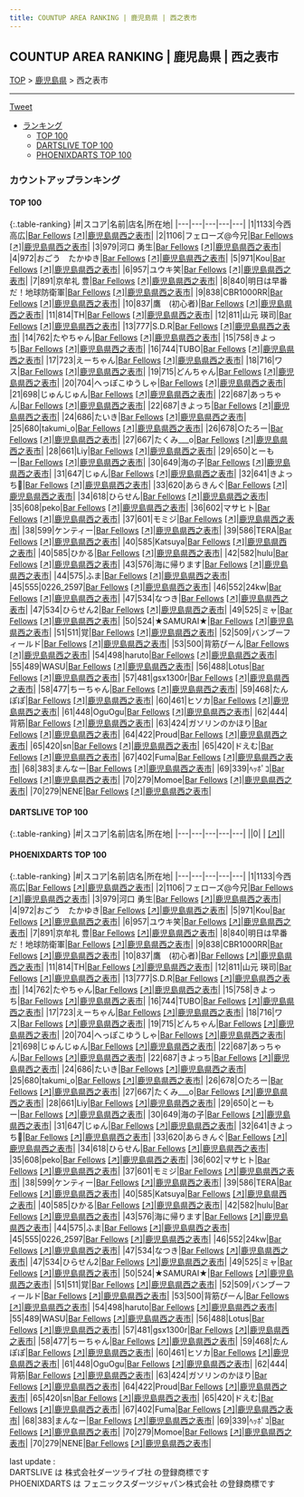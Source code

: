 ```yaml
---
title: COUNTUP AREA RANKING | 鹿児島県 | 西之表市
---
```

## COUNTUP AREA RANKING | 鹿児島県 | 西之表市

[TOP](/darts/rank/) > [鹿児島県](/darts/rank/鹿児島県/) > 西之表市

___

<a href="https://twitter.com/share?ref_src=twsrc%5Etfw" data-text="COUNTUP AREA RANKING | 鹿児島県西之表市" class="twitter-share-button" data-hashtags="DARTSLIVE,PHOENIXDARTS,darts,ダーツ" data-show-count="false">Tweet</a>

* [ランキング](#カウントアップランキング)
    * [TOP 100](#top-100)
    * [DARTSLIVE TOP 100](#dartslive-top-100)
    * [PHOENIXDARTS TOP 100](#phoenixdarts-top-100)

### カウントアップランキング

#### TOP 100



{:.table-ranking}
|#|スコア|名前|店名|所在地|
|---|---|---|---|---|
|1|1133|<span class="rank-name-pd"><span class="pro-icon-pd"></span>今西 高広</span>|<a href="/darts/rank/shops/75037.html">Bar Fellows</a> <a href="https://vs.phoenixdarts.com/jp/shop/shopDetailInfo/s_75037?s_seq=75037">[↗]</a>|<a href="/darts/rank/鹿児島県/西之表市">鹿児島県西之表市</a>|
|2|1106|<span class="rank-name-pd">フェローズ@今兄</span>|<a href="/darts/rank/shops/75037.html">Bar Fellows</a> <a href="https://vs.phoenixdarts.com/jp/shop/shopDetailInfo/s_75037?s_seq=75037">[↗]</a>|<a href="/darts/rank/鹿児島県/西之表市">鹿児島県西之表市</a>|
|3|979|<span class="rank-name-pd">河口 勇生</span>|<a href="/darts/rank/shops/75037.html">Bar Fellows</a> <a href="https://vs.phoenixdarts.com/jp/shop/shopDetailInfo/s_75037?s_seq=75037">[↗]</a>|<a href="/darts/rank/鹿児島県/西之表市">鹿児島県西之表市</a>|
|4|972|<span class="rank-name-pd">おごう　たかゆき</span>|<a href="/darts/rank/shops/75037.html">Bar Fellows</a> <a href="https://vs.phoenixdarts.com/jp/shop/shopDetailInfo/s_75037?s_seq=75037">[↗]</a>|<a href="/darts/rank/鹿児島県/西之表市">鹿児島県西之表市</a>|
|5|971|<span class="rank-name-pd">Kou</span>|<a href="/darts/rank/shops/75037.html">Bar Fellows</a> <a href="https://vs.phoenixdarts.com/jp/shop/shopDetailInfo/s_75037?s_seq=75037">[↗]</a>|<a href="/darts/rank/鹿児島県/西之表市">鹿児島県西之表市</a>|
|6|957|<span class="rank-name-pd">ユウキ笑</span>|<a href="/darts/rank/shops/75037.html">Bar Fellows</a> <a href="https://vs.phoenixdarts.com/jp/shop/shopDetailInfo/s_75037?s_seq=75037">[↗]</a>|<a href="/darts/rank/鹿児島県/西之表市">鹿児島県西之表市</a>|
|7|891|<span class="rank-name-pd">京牟礼 豊</span>|<a href="/darts/rank/shops/75037.html">Bar Fellows</a> <a href="https://vs.phoenixdarts.com/jp/shop/shopDetailInfo/s_75037?s_seq=75037">[↗]</a>|<a href="/darts/rank/鹿児島県/西之表市">鹿児島県西之表市</a>|
|8|840|<span class="rank-name-pd">明日は早番だ！地球防衛軍</span>|<a href="/darts/rank/shops/75037.html">Bar Fellows</a> <a href="https://vs.phoenixdarts.com/jp/shop/shopDetailInfo/s_75037?s_seq=75037">[↗]</a>|<a href="/darts/rank/鹿児島県/西之表市">鹿児島県西之表市</a>|
|9|838|<span class="rank-name-pd">CBR1000RR</span>|<a href="/darts/rank/shops/75037.html">Bar Fellows</a> <a href="https://vs.phoenixdarts.com/jp/shop/shopDetailInfo/s_75037?s_seq=75037">[↗]</a>|<a href="/darts/rank/鹿児島県/西之表市">鹿児島県西之表市</a>|
|10|837|<span class="rank-name-pd">鷹　(初心者)</span>|<a href="/darts/rank/shops/75037.html">Bar Fellows</a> <a href="https://vs.phoenixdarts.com/jp/shop/shopDetailInfo/s_75037?s_seq=75037">[↗]</a>|<a href="/darts/rank/鹿児島県/西之表市">鹿児島県西之表市</a>|
|11|814|<span class="rank-name-pd">TH</span>|<a href="/darts/rank/shops/75037.html">Bar Fellows</a> <a href="https://vs.phoenixdarts.com/jp/shop/shopDetailInfo/s_75037?s_seq=75037">[↗]</a>|<a href="/darts/rank/鹿児島県/西之表市">鹿児島県西之表市</a>|
|12|811|<span class="rank-name-pd"><span class="pro-icon-pd"></span>山元 瑛司</span>|<a href="/darts/rank/shops/75037.html">Bar Fellows</a> <a href="https://vs.phoenixdarts.com/jp/shop/shopDetailInfo/s_75037?s_seq=75037">[↗]</a>|<a href="/darts/rank/鹿児島県/西之表市">鹿児島県西之表市</a>|
|13|777|<span class="rank-name-pd">S.D.R</span>|<a href="/darts/rank/shops/75037.html">Bar Fellows</a> <a href="https://vs.phoenixdarts.com/jp/shop/shopDetailInfo/s_75037?s_seq=75037">[↗]</a>|<a href="/darts/rank/鹿児島県/西之表市">鹿児島県西之表市</a>|
|14|762|<span class="rank-name-pd">たやちゃん</span>|<a href="/darts/rank/shops/75037.html">Bar Fellows</a> <a href="https://vs.phoenixdarts.com/jp/shop/shopDetailInfo/s_75037?s_seq=75037">[↗]</a>|<a href="/darts/rank/鹿児島県/西之表市">鹿児島県西之表市</a>|
|15|758|<span class="rank-name-pd">きよっち</span>|<a href="/darts/rank/shops/75037.html">Bar Fellows</a> <a href="https://vs.phoenixdarts.com/jp/shop/shopDetailInfo/s_75037?s_seq=75037">[↗]</a>|<a href="/darts/rank/鹿児島県/西之表市">鹿児島県西之表市</a>|
|16|744|<span class="rank-name-pd">TUBO</span>|<a href="/darts/rank/shops/75037.html">Bar Fellows</a> <a href="https://vs.phoenixdarts.com/jp/shop/shopDetailInfo/s_75037?s_seq=75037">[↗]</a>|<a href="/darts/rank/鹿児島県/西之表市">鹿児島県西之表市</a>|
|17|723|<span class="rank-name-pd">えーちゃん</span>|<a href="/darts/rank/shops/75037.html">Bar Fellows</a> <a href="https://vs.phoenixdarts.com/jp/shop/shopDetailInfo/s_75037?s_seq=75037">[↗]</a>|<a href="/darts/rank/鹿児島県/西之表市">鹿児島県西之表市</a>|
|18|716|<span class="rank-name-pd">ワス</span>|<a href="/darts/rank/shops/75037.html">Bar Fellows</a> <a href="https://vs.phoenixdarts.com/jp/shop/shopDetailInfo/s_75037?s_seq=75037">[↗]</a>|<a href="/darts/rank/鹿児島県/西之表市">鹿児島県西之表市</a>|
|19|715|<span class="rank-name-pd">どんちゃん</span>|<a href="/darts/rank/shops/75037.html">Bar Fellows</a> <a href="https://vs.phoenixdarts.com/jp/shop/shopDetailInfo/s_75037?s_seq=75037">[↗]</a>|<a href="/darts/rank/鹿児島県/西之表市">鹿児島県西之表市</a>|
|20|704|<span class="rank-name-pd">へっぽこゆうしゃ</span>|<a href="/darts/rank/shops/75037.html">Bar Fellows</a> <a href="https://vs.phoenixdarts.com/jp/shop/shopDetailInfo/s_75037?s_seq=75037">[↗]</a>|<a href="/darts/rank/鹿児島県/西之表市">鹿児島県西之表市</a>|
|21|698|<span class="rank-name-pd">じゅんじゅん</span>|<a href="/darts/rank/shops/75037.html">Bar Fellows</a> <a href="https://vs.phoenixdarts.com/jp/shop/shopDetailInfo/s_75037?s_seq=75037">[↗]</a>|<a href="/darts/rank/鹿児島県/西之表市">鹿児島県西之表市</a>|
|22|687|<span class="rank-name-pd">あっちゃん</span>|<a href="/darts/rank/shops/75037.html">Bar Fellows</a> <a href="https://vs.phoenixdarts.com/jp/shop/shopDetailInfo/s_75037?s_seq=75037">[↗]</a>|<a href="/darts/rank/鹿児島県/西之表市">鹿児島県西之表市</a>|
|22|687|<span class="rank-name-pd">きよっち️</span>|<a href="/darts/rank/shops/75037.html">Bar Fellows</a> <a href="https://vs.phoenixdarts.com/jp/shop/shopDetailInfo/s_75037?s_seq=75037">[↗]</a>|<a href="/darts/rank/鹿児島県/西之表市">鹿児島県西之表市</a>|
|24|686|<span class="rank-name-pd">たいき</span>|<a href="/darts/rank/shops/75037.html">Bar Fellows</a> <a href="https://vs.phoenixdarts.com/jp/shop/shopDetailInfo/s_75037?s_seq=75037">[↗]</a>|<a href="/darts/rank/鹿児島県/西之表市">鹿児島県西之表市</a>|
|25|680|<span class="rank-name-pd">takumi_o</span>|<a href="/darts/rank/shops/75037.html">Bar Fellows</a> <a href="https://vs.phoenixdarts.com/jp/shop/shopDetailInfo/s_75037?s_seq=75037">[↗]</a>|<a href="/darts/rank/鹿児島県/西之表市">鹿児島県西之表市</a>|
|26|678|<span class="rank-name-pd">○たろー</span>|<a href="/darts/rank/shops/75037.html">Bar Fellows</a> <a href="https://vs.phoenixdarts.com/jp/shop/shopDetailInfo/s_75037?s_seq=75037">[↗]</a>|<a href="/darts/rank/鹿児島県/西之表市">鹿児島県西之表市</a>|
|27|667|<span class="rank-name-pd">たくみ___o</span>|<a href="/darts/rank/shops/75037.html">Bar Fellows</a> <a href="https://vs.phoenixdarts.com/jp/shop/shopDetailInfo/s_75037?s_seq=75037">[↗]</a>|<a href="/darts/rank/鹿児島県/西之表市">鹿児島県西之表市</a>|
|28|661|<span class="rank-name-pd">Liy</span>|<a href="/darts/rank/shops/75037.html">Bar Fellows</a> <a href="https://vs.phoenixdarts.com/jp/shop/shopDetailInfo/s_75037?s_seq=75037">[↗]</a>|<a href="/darts/rank/鹿児島県/西之表市">鹿児島県西之表市</a>|
|29|650|<span class="rank-name-pd">とーもー</span>|<a href="/darts/rank/shops/75037.html">Bar Fellows</a> <a href="https://vs.phoenixdarts.com/jp/shop/shopDetailInfo/s_75037?s_seq=75037">[↗]</a>|<a href="/darts/rank/鹿児島県/西之表市">鹿児島県西之表市</a>|
|30|649|<span class="rank-name-pd">海の子</span>|<a href="/darts/rank/shops/75037.html">Bar Fellows</a> <a href="https://vs.phoenixdarts.com/jp/shop/shopDetailInfo/s_75037?s_seq=75037">[↗]</a>|<a href="/darts/rank/鹿児島県/西之表市">鹿児島県西之表市</a>|
|31|647|<span class="rank-name-pd">じゅん</span>|<a href="/darts/rank/shops/75037.html">Bar Fellows</a> <a href="https://vs.phoenixdarts.com/jp/shop/shopDetailInfo/s_75037?s_seq=75037">[↗]</a>|<a href="/darts/rank/鹿児島県/西之表市">鹿児島県西之表市</a>|
|32|641|<span class="rank-name-pd">きよっち️🩵</span>|<a href="/darts/rank/shops/75037.html">Bar Fellows</a> <a href="https://vs.phoenixdarts.com/jp/shop/shopDetailInfo/s_75037?s_seq=75037">[↗]</a>|<a href="/darts/rank/鹿児島県/西之表市">鹿児島県西之表市</a>|
|33|620|<span class="rank-name-pd">あらきんぐ</span>|<a href="/darts/rank/shops/75037.html">Bar Fellows</a> <a href="https://vs.phoenixdarts.com/jp/shop/shopDetailInfo/s_75037?s_seq=75037">[↗]</a>|<a href="/darts/rank/鹿児島県/西之表市">鹿児島県西之表市</a>|
|34|618|<span class="rank-name-pd">ひらせん</span>|<a href="/darts/rank/shops/75037.html">Bar Fellows</a> <a href="https://vs.phoenixdarts.com/jp/shop/shopDetailInfo/s_75037?s_seq=75037">[↗]</a>|<a href="/darts/rank/鹿児島県/西之表市">鹿児島県西之表市</a>|
|35|608|<span class="rank-name-pd">peko</span>|<a href="/darts/rank/shops/75037.html">Bar Fellows</a> <a href="https://vs.phoenixdarts.com/jp/shop/shopDetailInfo/s_75037?s_seq=75037">[↗]</a>|<a href="/darts/rank/鹿児島県/西之表市">鹿児島県西之表市</a>|
|36|602|<span class="rank-name-pd">マサヒト</span>|<a href="/darts/rank/shops/75037.html">Bar Fellows</a> <a href="https://vs.phoenixdarts.com/jp/shop/shopDetailInfo/s_75037?s_seq=75037">[↗]</a>|<a href="/darts/rank/鹿児島県/西之表市">鹿児島県西之表市</a>|
|37|601|<span class="rank-name-pd">モミジ</span>|<a href="/darts/rank/shops/75037.html">Bar Fellows</a> <a href="https://vs.phoenixdarts.com/jp/shop/shopDetailInfo/s_75037?s_seq=75037">[↗]</a>|<a href="/darts/rank/鹿児島県/西之表市">鹿児島県西之表市</a>|
|38|599|<span class="rank-name-pd">ケンティー</span>|<a href="/darts/rank/shops/75037.html">Bar Fellows</a> <a href="https://vs.phoenixdarts.com/jp/shop/shopDetailInfo/s_75037?s_seq=75037">[↗]</a>|<a href="/darts/rank/鹿児島県/西之表市">鹿児島県西之表市</a>|
|39|586|<span class="rank-name-pd">TERA</span>|<a href="/darts/rank/shops/75037.html">Bar Fellows</a> <a href="https://vs.phoenixdarts.com/jp/shop/shopDetailInfo/s_75037?s_seq=75037">[↗]</a>|<a href="/darts/rank/鹿児島県/西之表市">鹿児島県西之表市</a>|
|40|585|<span class="rank-name-pd">Katsuya</span>|<a href="/darts/rank/shops/75037.html">Bar Fellows</a> <a href="https://vs.phoenixdarts.com/jp/shop/shopDetailInfo/s_75037?s_seq=75037">[↗]</a>|<a href="/darts/rank/鹿児島県/西之表市">鹿児島県西之表市</a>|
|40|585|<span class="rank-name-pd">ひかる</span>|<a href="/darts/rank/shops/75037.html">Bar Fellows</a> <a href="https://vs.phoenixdarts.com/jp/shop/shopDetailInfo/s_75037?s_seq=75037">[↗]</a>|<a href="/darts/rank/鹿児島県/西之表市">鹿児島県西之表市</a>|
|42|582|<span class="rank-name-pd">hulu</span>|<a href="/darts/rank/shops/75037.html">Bar Fellows</a> <a href="https://vs.phoenixdarts.com/jp/shop/shopDetailInfo/s_75037?s_seq=75037">[↗]</a>|<a href="/darts/rank/鹿児島県/西之表市">鹿児島県西之表市</a>|
|43|576|<span class="rank-name-pd">海に帰ります</span>|<a href="/darts/rank/shops/75037.html">Bar Fellows</a> <a href="https://vs.phoenixdarts.com/jp/shop/shopDetailInfo/s_75037?s_seq=75037">[↗]</a>|<a href="/darts/rank/鹿児島県/西之表市">鹿児島県西之表市</a>|
|44|575|<span class="rank-name-pd">ふま</span>|<a href="/darts/rank/shops/75037.html">Bar Fellows</a> <a href="https://vs.phoenixdarts.com/jp/shop/shopDetailInfo/s_75037?s_seq=75037">[↗]</a>|<a href="/darts/rank/鹿児島県/西之表市">鹿児島県西之表市</a>|
|45|555|<span class="rank-name-pd">0226_2597</span>|<a href="/darts/rank/shops/75037.html">Bar Fellows</a> <a href="https://vs.phoenixdarts.com/jp/shop/shopDetailInfo/s_75037?s_seq=75037">[↗]</a>|<a href="/darts/rank/鹿児島県/西之表市">鹿児島県西之表市</a>|
|46|552|<span class="rank-name-pd">24kw</span>|<a href="/darts/rank/shops/75037.html">Bar Fellows</a> <a href="https://vs.phoenixdarts.com/jp/shop/shopDetailInfo/s_75037?s_seq=75037">[↗]</a>|<a href="/darts/rank/鹿児島県/西之表市">鹿児島県西之表市</a>|
|47|534|<span class="rank-name-pd">なつき</span>|<a href="/darts/rank/shops/75037.html">Bar Fellows</a> <a href="https://vs.phoenixdarts.com/jp/shop/shopDetailInfo/s_75037?s_seq=75037">[↗]</a>|<a href="/darts/rank/鹿児島県/西之表市">鹿児島県西之表市</a>|
|47|534|<span class="rank-name-pd">ひらせん2</span>|<a href="/darts/rank/shops/75037.html">Bar Fellows</a> <a href="https://vs.phoenixdarts.com/jp/shop/shopDetailInfo/s_75037?s_seq=75037">[↗]</a>|<a href="/darts/rank/鹿児島県/西之表市">鹿児島県西之表市</a>|
|49|525|<span class="rank-name-pd">ミャ</span>|<a href="/darts/rank/shops/75037.html">Bar Fellows</a> <a href="https://vs.phoenixdarts.com/jp/shop/shopDetailInfo/s_75037?s_seq=75037">[↗]</a>|<a href="/darts/rank/鹿児島県/西之表市">鹿児島県西之表市</a>|
|50|524|<span class="rank-name-pd">★SAMURAI★</span>|<a href="/darts/rank/shops/75037.html">Bar Fellows</a> <a href="https://vs.phoenixdarts.com/jp/shop/shopDetailInfo/s_75037?s_seq=75037">[↗]</a>|<a href="/darts/rank/鹿児島県/西之表市">鹿児島県西之表市</a>|
|51|511|<span class="rank-name-pd">覚</span>|<a href="/darts/rank/shops/75037.html">Bar Fellows</a> <a href="https://vs.phoenixdarts.com/jp/shop/shopDetailInfo/s_75037?s_seq=75037">[↗]</a>|<a href="/darts/rank/鹿児島県/西之表市">鹿児島県西之表市</a>|
|52|509|<span class="rank-name-pd">バンブーフィールド</span>|<a href="/darts/rank/shops/75037.html">Bar Fellows</a> <a href="https://vs.phoenixdarts.com/jp/shop/shopDetailInfo/s_75037?s_seq=75037">[↗]</a>|<a href="/darts/rank/鹿児島県/西之表市">鹿児島県西之表市</a>|
|53|500|<span class="rank-name-pd">背筋ぴーん</span>|<a href="/darts/rank/shops/75037.html">Bar Fellows</a> <a href="https://vs.phoenixdarts.com/jp/shop/shopDetailInfo/s_75037?s_seq=75037">[↗]</a>|<a href="/darts/rank/鹿児島県/西之表市">鹿児島県西之表市</a>|
|54|498|<span class="rank-name-pd">haruto</span>|<a href="/darts/rank/shops/75037.html">Bar Fellows</a> <a href="https://vs.phoenixdarts.com/jp/shop/shopDetailInfo/s_75037?s_seq=75037">[↗]</a>|<a href="/darts/rank/鹿児島県/西之表市">鹿児島県西之表市</a>|
|55|489|<span class="rank-name-pd">WASU</span>|<a href="/darts/rank/shops/75037.html">Bar Fellows</a> <a href="https://vs.phoenixdarts.com/jp/shop/shopDetailInfo/s_75037?s_seq=75037">[↗]</a>|<a href="/darts/rank/鹿児島県/西之表市">鹿児島県西之表市</a>|
|56|488|<span class="rank-name-pd">Lotus</span>|<a href="/darts/rank/shops/75037.html">Bar Fellows</a> <a href="https://vs.phoenixdarts.com/jp/shop/shopDetailInfo/s_75037?s_seq=75037">[↗]</a>|<a href="/darts/rank/鹿児島県/西之表市">鹿児島県西之表市</a>|
|57|481|<span class="rank-name-pd">gsx1300r</span>|<a href="/darts/rank/shops/75037.html">Bar Fellows</a> <a href="https://vs.phoenixdarts.com/jp/shop/shopDetailInfo/s_75037?s_seq=75037">[↗]</a>|<a href="/darts/rank/鹿児島県/西之表市">鹿児島県西之表市</a>|
|58|477|<span class="rank-name-pd">ちーちゃん</span>|<a href="/darts/rank/shops/75037.html">Bar Fellows</a> <a href="https://vs.phoenixdarts.com/jp/shop/shopDetailInfo/s_75037?s_seq=75037">[↗]</a>|<a href="/darts/rank/鹿児島県/西之表市">鹿児島県西之表市</a>|
|59|468|<span class="rank-name-pd">たんぽぽ</span>|<a href="/darts/rank/shops/75037.html">Bar Fellows</a> <a href="https://vs.phoenixdarts.com/jp/shop/shopDetailInfo/s_75037?s_seq=75037">[↗]</a>|<a href="/darts/rank/鹿児島県/西之表市">鹿児島県西之表市</a>|
|60|461|<span class="rank-name-pd">ヒソカ</span>|<a href="/darts/rank/shops/75037.html">Bar Fellows</a> <a href="https://vs.phoenixdarts.com/jp/shop/shopDetailInfo/s_75037?s_seq=75037">[↗]</a>|<a href="/darts/rank/鹿児島県/西之表市">鹿児島県西之表市</a>|
|61|448|<span class="rank-name-pd">OguOgu</span>|<a href="/darts/rank/shops/75037.html">Bar Fellows</a> <a href="https://vs.phoenixdarts.com/jp/shop/shopDetailInfo/s_75037?s_seq=75037">[↗]</a>|<a href="/darts/rank/鹿児島県/西之表市">鹿児島県西之表市</a>|
|62|444|<span class="rank-name-pd">背筋</span>|<a href="/darts/rank/shops/75037.html">Bar Fellows</a> <a href="https://vs.phoenixdarts.com/jp/shop/shopDetailInfo/s_75037?s_seq=75037">[↗]</a>|<a href="/darts/rank/鹿児島県/西之表市">鹿児島県西之表市</a>|
|63|424|<span class="rank-name-pd">ガソリンのかほり</span>|<a href="/darts/rank/shops/75037.html">Bar Fellows</a> <a href="https://vs.phoenixdarts.com/jp/shop/shopDetailInfo/s_75037?s_seq=75037">[↗]</a>|<a href="/darts/rank/鹿児島県/西之表市">鹿児島県西之表市</a>|
|64|422|<span class="rank-name-pd">Proud</span>|<a href="/darts/rank/shops/75037.html">Bar Fellows</a> <a href="https://vs.phoenixdarts.com/jp/shop/shopDetailInfo/s_75037?s_seq=75037">[↗]</a>|<a href="/darts/rank/鹿児島県/西之表市">鹿児島県西之表市</a>|
|65|420|<span class="rank-name-pd">sn</span>|<a href="/darts/rank/shops/75037.html">Bar Fellows</a> <a href="https://vs.phoenixdarts.com/jp/shop/shopDetailInfo/s_75037?s_seq=75037">[↗]</a>|<a href="/darts/rank/鹿児島県/西之表市">鹿児島県西之表市</a>|
|65|420|<span class="rank-name-pd">ドえむ</span>|<a href="/darts/rank/shops/75037.html">Bar Fellows</a> <a href="https://vs.phoenixdarts.com/jp/shop/shopDetailInfo/s_75037?s_seq=75037">[↗]</a>|<a href="/darts/rank/鹿児島県/西之表市">鹿児島県西之表市</a>|
|67|402|<span class="rank-name-pd">Fuma</span>|<a href="/darts/rank/shops/75037.html">Bar Fellows</a> <a href="https://vs.phoenixdarts.com/jp/shop/shopDetailInfo/s_75037?s_seq=75037">[↗]</a>|<a href="/darts/rank/鹿児島県/西之表市">鹿児島県西之表市</a>|
|68|383|<span class="rank-name-pd">まんなー</span>|<a href="/darts/rank/shops/75037.html">Bar Fellows</a> <a href="https://vs.phoenixdarts.com/jp/shop/shopDetailInfo/s_75037?s_seq=75037">[↗]</a>|<a href="/darts/rank/鹿児島県/西之表市">鹿児島県西之表市</a>|
|69|339|<span class="rank-name-pd">ﾍｯﾎﾟｺ</span>|<a href="/darts/rank/shops/75037.html">Bar Fellows</a> <a href="https://vs.phoenixdarts.com/jp/shop/shopDetailInfo/s_75037?s_seq=75037">[↗]</a>|<a href="/darts/rank/鹿児島県/西之表市">鹿児島県西之表市</a>|
|70|279|<span class="rank-name-pd">Momoe</span>|<a href="/darts/rank/shops/75037.html">Bar Fellows</a> <a href="https://vs.phoenixdarts.com/jp/shop/shopDetailInfo/s_75037?s_seq=75037">[↗]</a>|<a href="/darts/rank/鹿児島県/西之表市">鹿児島県西之表市</a>|
|70|279|<span class="rank-name-pd">NENE</span>|<a href="/darts/rank/shops/75037.html">Bar Fellows</a> <a href="https://vs.phoenixdarts.com/jp/shop/shopDetailInfo/s_75037?s_seq=75037">[↗]</a>|<a href="/darts/rank/鹿児島県/西之表市">鹿児島県西之表市</a>|


#### DARTSLIVE TOP 100



{:.table-ranking}
|#|スコア|名前|店名|所在地|
|---|---|---|---|---|
||0|<span class="rank-name-dl"> </span>|<a href="/darts/rank/shops/.html"></a> <a href="">[↗]</a>|<a href="/darts/rank//"></a>|


#### PHOENIXDARTS TOP 100



{:.table-ranking}
|#|スコア|名前|店名|所在地|
|---|---|---|---|---|
|1|1133|<span class="rank-name-pd"><span class="pro-icon-pd"></span>今西 高広</span>|<a href="/darts/rank/shops/75037.html">Bar Fellows</a> <a href="https://vs.phoenixdarts.com/jp/shop/shopDetailInfo/s_75037?s_seq=75037">[↗]</a>|<a href="/darts/rank/鹿児島県/西之表市">鹿児島県西之表市</a>|
|2|1106|<span class="rank-name-pd">フェローズ@今兄</span>|<a href="/darts/rank/shops/75037.html">Bar Fellows</a> <a href="https://vs.phoenixdarts.com/jp/shop/shopDetailInfo/s_75037?s_seq=75037">[↗]</a>|<a href="/darts/rank/鹿児島県/西之表市">鹿児島県西之表市</a>|
|3|979|<span class="rank-name-pd">河口 勇生</span>|<a href="/darts/rank/shops/75037.html">Bar Fellows</a> <a href="https://vs.phoenixdarts.com/jp/shop/shopDetailInfo/s_75037?s_seq=75037">[↗]</a>|<a href="/darts/rank/鹿児島県/西之表市">鹿児島県西之表市</a>|
|4|972|<span class="rank-name-pd">おごう　たかゆき</span>|<a href="/darts/rank/shops/75037.html">Bar Fellows</a> <a href="https://vs.phoenixdarts.com/jp/shop/shopDetailInfo/s_75037?s_seq=75037">[↗]</a>|<a href="/darts/rank/鹿児島県/西之表市">鹿児島県西之表市</a>|
|5|971|<span class="rank-name-pd">Kou</span>|<a href="/darts/rank/shops/75037.html">Bar Fellows</a> <a href="https://vs.phoenixdarts.com/jp/shop/shopDetailInfo/s_75037?s_seq=75037">[↗]</a>|<a href="/darts/rank/鹿児島県/西之表市">鹿児島県西之表市</a>|
|6|957|<span class="rank-name-pd">ユウキ笑</span>|<a href="/darts/rank/shops/75037.html">Bar Fellows</a> <a href="https://vs.phoenixdarts.com/jp/shop/shopDetailInfo/s_75037?s_seq=75037">[↗]</a>|<a href="/darts/rank/鹿児島県/西之表市">鹿児島県西之表市</a>|
|7|891|<span class="rank-name-pd">京牟礼 豊</span>|<a href="/darts/rank/shops/75037.html">Bar Fellows</a> <a href="https://vs.phoenixdarts.com/jp/shop/shopDetailInfo/s_75037?s_seq=75037">[↗]</a>|<a href="/darts/rank/鹿児島県/西之表市">鹿児島県西之表市</a>|
|8|840|<span class="rank-name-pd">明日は早番だ！地球防衛軍</span>|<a href="/darts/rank/shops/75037.html">Bar Fellows</a> <a href="https://vs.phoenixdarts.com/jp/shop/shopDetailInfo/s_75037?s_seq=75037">[↗]</a>|<a href="/darts/rank/鹿児島県/西之表市">鹿児島県西之表市</a>|
|9|838|<span class="rank-name-pd">CBR1000RR</span>|<a href="/darts/rank/shops/75037.html">Bar Fellows</a> <a href="https://vs.phoenixdarts.com/jp/shop/shopDetailInfo/s_75037?s_seq=75037">[↗]</a>|<a href="/darts/rank/鹿児島県/西之表市">鹿児島県西之表市</a>|
|10|837|<span class="rank-name-pd">鷹　(初心者)</span>|<a href="/darts/rank/shops/75037.html">Bar Fellows</a> <a href="https://vs.phoenixdarts.com/jp/shop/shopDetailInfo/s_75037?s_seq=75037">[↗]</a>|<a href="/darts/rank/鹿児島県/西之表市">鹿児島県西之表市</a>|
|11|814|<span class="rank-name-pd">TH</span>|<a href="/darts/rank/shops/75037.html">Bar Fellows</a> <a href="https://vs.phoenixdarts.com/jp/shop/shopDetailInfo/s_75037?s_seq=75037">[↗]</a>|<a href="/darts/rank/鹿児島県/西之表市">鹿児島県西之表市</a>|
|12|811|<span class="rank-name-pd"><span class="pro-icon-pd"></span>山元 瑛司</span>|<a href="/darts/rank/shops/75037.html">Bar Fellows</a> <a href="https://vs.phoenixdarts.com/jp/shop/shopDetailInfo/s_75037?s_seq=75037">[↗]</a>|<a href="/darts/rank/鹿児島県/西之表市">鹿児島県西之表市</a>|
|13|777|<span class="rank-name-pd">S.D.R</span>|<a href="/darts/rank/shops/75037.html">Bar Fellows</a> <a href="https://vs.phoenixdarts.com/jp/shop/shopDetailInfo/s_75037?s_seq=75037">[↗]</a>|<a href="/darts/rank/鹿児島県/西之表市">鹿児島県西之表市</a>|
|14|762|<span class="rank-name-pd">たやちゃん</span>|<a href="/darts/rank/shops/75037.html">Bar Fellows</a> <a href="https://vs.phoenixdarts.com/jp/shop/shopDetailInfo/s_75037?s_seq=75037">[↗]</a>|<a href="/darts/rank/鹿児島県/西之表市">鹿児島県西之表市</a>|
|15|758|<span class="rank-name-pd">きよっち</span>|<a href="/darts/rank/shops/75037.html">Bar Fellows</a> <a href="https://vs.phoenixdarts.com/jp/shop/shopDetailInfo/s_75037?s_seq=75037">[↗]</a>|<a href="/darts/rank/鹿児島県/西之表市">鹿児島県西之表市</a>|
|16|744|<span class="rank-name-pd">TUBO</span>|<a href="/darts/rank/shops/75037.html">Bar Fellows</a> <a href="https://vs.phoenixdarts.com/jp/shop/shopDetailInfo/s_75037?s_seq=75037">[↗]</a>|<a href="/darts/rank/鹿児島県/西之表市">鹿児島県西之表市</a>|
|17|723|<span class="rank-name-pd">えーちゃん</span>|<a href="/darts/rank/shops/75037.html">Bar Fellows</a> <a href="https://vs.phoenixdarts.com/jp/shop/shopDetailInfo/s_75037?s_seq=75037">[↗]</a>|<a href="/darts/rank/鹿児島県/西之表市">鹿児島県西之表市</a>|
|18|716|<span class="rank-name-pd">ワス</span>|<a href="/darts/rank/shops/75037.html">Bar Fellows</a> <a href="https://vs.phoenixdarts.com/jp/shop/shopDetailInfo/s_75037?s_seq=75037">[↗]</a>|<a href="/darts/rank/鹿児島県/西之表市">鹿児島県西之表市</a>|
|19|715|<span class="rank-name-pd">どんちゃん</span>|<a href="/darts/rank/shops/75037.html">Bar Fellows</a> <a href="https://vs.phoenixdarts.com/jp/shop/shopDetailInfo/s_75037?s_seq=75037">[↗]</a>|<a href="/darts/rank/鹿児島県/西之表市">鹿児島県西之表市</a>|
|20|704|<span class="rank-name-pd">へっぽこゆうしゃ</span>|<a href="/darts/rank/shops/75037.html">Bar Fellows</a> <a href="https://vs.phoenixdarts.com/jp/shop/shopDetailInfo/s_75037?s_seq=75037">[↗]</a>|<a href="/darts/rank/鹿児島県/西之表市">鹿児島県西之表市</a>|
|21|698|<span class="rank-name-pd">じゅんじゅん</span>|<a href="/darts/rank/shops/75037.html">Bar Fellows</a> <a href="https://vs.phoenixdarts.com/jp/shop/shopDetailInfo/s_75037?s_seq=75037">[↗]</a>|<a href="/darts/rank/鹿児島県/西之表市">鹿児島県西之表市</a>|
|22|687|<span class="rank-name-pd">あっちゃん</span>|<a href="/darts/rank/shops/75037.html">Bar Fellows</a> <a href="https://vs.phoenixdarts.com/jp/shop/shopDetailInfo/s_75037?s_seq=75037">[↗]</a>|<a href="/darts/rank/鹿児島県/西之表市">鹿児島県西之表市</a>|
|22|687|<span class="rank-name-pd">きよっち️</span>|<a href="/darts/rank/shops/75037.html">Bar Fellows</a> <a href="https://vs.phoenixdarts.com/jp/shop/shopDetailInfo/s_75037?s_seq=75037">[↗]</a>|<a href="/darts/rank/鹿児島県/西之表市">鹿児島県西之表市</a>|
|24|686|<span class="rank-name-pd">たいき</span>|<a href="/darts/rank/shops/75037.html">Bar Fellows</a> <a href="https://vs.phoenixdarts.com/jp/shop/shopDetailInfo/s_75037?s_seq=75037">[↗]</a>|<a href="/darts/rank/鹿児島県/西之表市">鹿児島県西之表市</a>|
|25|680|<span class="rank-name-pd">takumi_o</span>|<a href="/darts/rank/shops/75037.html">Bar Fellows</a> <a href="https://vs.phoenixdarts.com/jp/shop/shopDetailInfo/s_75037?s_seq=75037">[↗]</a>|<a href="/darts/rank/鹿児島県/西之表市">鹿児島県西之表市</a>|
|26|678|<span class="rank-name-pd">○たろー</span>|<a href="/darts/rank/shops/75037.html">Bar Fellows</a> <a href="https://vs.phoenixdarts.com/jp/shop/shopDetailInfo/s_75037?s_seq=75037">[↗]</a>|<a href="/darts/rank/鹿児島県/西之表市">鹿児島県西之表市</a>|
|27|667|<span class="rank-name-pd">たくみ___o</span>|<a href="/darts/rank/shops/75037.html">Bar Fellows</a> <a href="https://vs.phoenixdarts.com/jp/shop/shopDetailInfo/s_75037?s_seq=75037">[↗]</a>|<a href="/darts/rank/鹿児島県/西之表市">鹿児島県西之表市</a>|
|28|661|<span class="rank-name-pd">Liy</span>|<a href="/darts/rank/shops/75037.html">Bar Fellows</a> <a href="https://vs.phoenixdarts.com/jp/shop/shopDetailInfo/s_75037?s_seq=75037">[↗]</a>|<a href="/darts/rank/鹿児島県/西之表市">鹿児島県西之表市</a>|
|29|650|<span class="rank-name-pd">とーもー</span>|<a href="/darts/rank/shops/75037.html">Bar Fellows</a> <a href="https://vs.phoenixdarts.com/jp/shop/shopDetailInfo/s_75037?s_seq=75037">[↗]</a>|<a href="/darts/rank/鹿児島県/西之表市">鹿児島県西之表市</a>|
|30|649|<span class="rank-name-pd">海の子</span>|<a href="/darts/rank/shops/75037.html">Bar Fellows</a> <a href="https://vs.phoenixdarts.com/jp/shop/shopDetailInfo/s_75037?s_seq=75037">[↗]</a>|<a href="/darts/rank/鹿児島県/西之表市">鹿児島県西之表市</a>|
|31|647|<span class="rank-name-pd">じゅん</span>|<a href="/darts/rank/shops/75037.html">Bar Fellows</a> <a href="https://vs.phoenixdarts.com/jp/shop/shopDetailInfo/s_75037?s_seq=75037">[↗]</a>|<a href="/darts/rank/鹿児島県/西之表市">鹿児島県西之表市</a>|
|32|641|<span class="rank-name-pd">きよっち️🩵</span>|<a href="/darts/rank/shops/75037.html">Bar Fellows</a> <a href="https://vs.phoenixdarts.com/jp/shop/shopDetailInfo/s_75037?s_seq=75037">[↗]</a>|<a href="/darts/rank/鹿児島県/西之表市">鹿児島県西之表市</a>|
|33|620|<span class="rank-name-pd">あらきんぐ</span>|<a href="/darts/rank/shops/75037.html">Bar Fellows</a> <a href="https://vs.phoenixdarts.com/jp/shop/shopDetailInfo/s_75037?s_seq=75037">[↗]</a>|<a href="/darts/rank/鹿児島県/西之表市">鹿児島県西之表市</a>|
|34|618|<span class="rank-name-pd">ひらせん</span>|<a href="/darts/rank/shops/75037.html">Bar Fellows</a> <a href="https://vs.phoenixdarts.com/jp/shop/shopDetailInfo/s_75037?s_seq=75037">[↗]</a>|<a href="/darts/rank/鹿児島県/西之表市">鹿児島県西之表市</a>|
|35|608|<span class="rank-name-pd">peko</span>|<a href="/darts/rank/shops/75037.html">Bar Fellows</a> <a href="https://vs.phoenixdarts.com/jp/shop/shopDetailInfo/s_75037?s_seq=75037">[↗]</a>|<a href="/darts/rank/鹿児島県/西之表市">鹿児島県西之表市</a>|
|36|602|<span class="rank-name-pd">マサヒト</span>|<a href="/darts/rank/shops/75037.html">Bar Fellows</a> <a href="https://vs.phoenixdarts.com/jp/shop/shopDetailInfo/s_75037?s_seq=75037">[↗]</a>|<a href="/darts/rank/鹿児島県/西之表市">鹿児島県西之表市</a>|
|37|601|<span class="rank-name-pd">モミジ</span>|<a href="/darts/rank/shops/75037.html">Bar Fellows</a> <a href="https://vs.phoenixdarts.com/jp/shop/shopDetailInfo/s_75037?s_seq=75037">[↗]</a>|<a href="/darts/rank/鹿児島県/西之表市">鹿児島県西之表市</a>|
|38|599|<span class="rank-name-pd">ケンティー</span>|<a href="/darts/rank/shops/75037.html">Bar Fellows</a> <a href="https://vs.phoenixdarts.com/jp/shop/shopDetailInfo/s_75037?s_seq=75037">[↗]</a>|<a href="/darts/rank/鹿児島県/西之表市">鹿児島県西之表市</a>|
|39|586|<span class="rank-name-pd">TERA</span>|<a href="/darts/rank/shops/75037.html">Bar Fellows</a> <a href="https://vs.phoenixdarts.com/jp/shop/shopDetailInfo/s_75037?s_seq=75037">[↗]</a>|<a href="/darts/rank/鹿児島県/西之表市">鹿児島県西之表市</a>|
|40|585|<span class="rank-name-pd">Katsuya</span>|<a href="/darts/rank/shops/75037.html">Bar Fellows</a> <a href="https://vs.phoenixdarts.com/jp/shop/shopDetailInfo/s_75037?s_seq=75037">[↗]</a>|<a href="/darts/rank/鹿児島県/西之表市">鹿児島県西之表市</a>|
|40|585|<span class="rank-name-pd">ひかる</span>|<a href="/darts/rank/shops/75037.html">Bar Fellows</a> <a href="https://vs.phoenixdarts.com/jp/shop/shopDetailInfo/s_75037?s_seq=75037">[↗]</a>|<a href="/darts/rank/鹿児島県/西之表市">鹿児島県西之表市</a>|
|42|582|<span class="rank-name-pd">hulu</span>|<a href="/darts/rank/shops/75037.html">Bar Fellows</a> <a href="https://vs.phoenixdarts.com/jp/shop/shopDetailInfo/s_75037?s_seq=75037">[↗]</a>|<a href="/darts/rank/鹿児島県/西之表市">鹿児島県西之表市</a>|
|43|576|<span class="rank-name-pd">海に帰ります</span>|<a href="/darts/rank/shops/75037.html">Bar Fellows</a> <a href="https://vs.phoenixdarts.com/jp/shop/shopDetailInfo/s_75037?s_seq=75037">[↗]</a>|<a href="/darts/rank/鹿児島県/西之表市">鹿児島県西之表市</a>|
|44|575|<span class="rank-name-pd">ふま</span>|<a href="/darts/rank/shops/75037.html">Bar Fellows</a> <a href="https://vs.phoenixdarts.com/jp/shop/shopDetailInfo/s_75037?s_seq=75037">[↗]</a>|<a href="/darts/rank/鹿児島県/西之表市">鹿児島県西之表市</a>|
|45|555|<span class="rank-name-pd">0226_2597</span>|<a href="/darts/rank/shops/75037.html">Bar Fellows</a> <a href="https://vs.phoenixdarts.com/jp/shop/shopDetailInfo/s_75037?s_seq=75037">[↗]</a>|<a href="/darts/rank/鹿児島県/西之表市">鹿児島県西之表市</a>|
|46|552|<span class="rank-name-pd">24kw</span>|<a href="/darts/rank/shops/75037.html">Bar Fellows</a> <a href="https://vs.phoenixdarts.com/jp/shop/shopDetailInfo/s_75037?s_seq=75037">[↗]</a>|<a href="/darts/rank/鹿児島県/西之表市">鹿児島県西之表市</a>|
|47|534|<span class="rank-name-pd">なつき</span>|<a href="/darts/rank/shops/75037.html">Bar Fellows</a> <a href="https://vs.phoenixdarts.com/jp/shop/shopDetailInfo/s_75037?s_seq=75037">[↗]</a>|<a href="/darts/rank/鹿児島県/西之表市">鹿児島県西之表市</a>|
|47|534|<span class="rank-name-pd">ひらせん2</span>|<a href="/darts/rank/shops/75037.html">Bar Fellows</a> <a href="https://vs.phoenixdarts.com/jp/shop/shopDetailInfo/s_75037?s_seq=75037">[↗]</a>|<a href="/darts/rank/鹿児島県/西之表市">鹿児島県西之表市</a>|
|49|525|<span class="rank-name-pd">ミャ</span>|<a href="/darts/rank/shops/75037.html">Bar Fellows</a> <a href="https://vs.phoenixdarts.com/jp/shop/shopDetailInfo/s_75037?s_seq=75037">[↗]</a>|<a href="/darts/rank/鹿児島県/西之表市">鹿児島県西之表市</a>|
|50|524|<span class="rank-name-pd">★SAMURAI★</span>|<a href="/darts/rank/shops/75037.html">Bar Fellows</a> <a href="https://vs.phoenixdarts.com/jp/shop/shopDetailInfo/s_75037?s_seq=75037">[↗]</a>|<a href="/darts/rank/鹿児島県/西之表市">鹿児島県西之表市</a>|
|51|511|<span class="rank-name-pd">覚</span>|<a href="/darts/rank/shops/75037.html">Bar Fellows</a> <a href="https://vs.phoenixdarts.com/jp/shop/shopDetailInfo/s_75037?s_seq=75037">[↗]</a>|<a href="/darts/rank/鹿児島県/西之表市">鹿児島県西之表市</a>|
|52|509|<span class="rank-name-pd">バンブーフィールド</span>|<a href="/darts/rank/shops/75037.html">Bar Fellows</a> <a href="https://vs.phoenixdarts.com/jp/shop/shopDetailInfo/s_75037?s_seq=75037">[↗]</a>|<a href="/darts/rank/鹿児島県/西之表市">鹿児島県西之表市</a>|
|53|500|<span class="rank-name-pd">背筋ぴーん</span>|<a href="/darts/rank/shops/75037.html">Bar Fellows</a> <a href="https://vs.phoenixdarts.com/jp/shop/shopDetailInfo/s_75037?s_seq=75037">[↗]</a>|<a href="/darts/rank/鹿児島県/西之表市">鹿児島県西之表市</a>|
|54|498|<span class="rank-name-pd">haruto</span>|<a href="/darts/rank/shops/75037.html">Bar Fellows</a> <a href="https://vs.phoenixdarts.com/jp/shop/shopDetailInfo/s_75037?s_seq=75037">[↗]</a>|<a href="/darts/rank/鹿児島県/西之表市">鹿児島県西之表市</a>|
|55|489|<span class="rank-name-pd">WASU</span>|<a href="/darts/rank/shops/75037.html">Bar Fellows</a> <a href="https://vs.phoenixdarts.com/jp/shop/shopDetailInfo/s_75037?s_seq=75037">[↗]</a>|<a href="/darts/rank/鹿児島県/西之表市">鹿児島県西之表市</a>|
|56|488|<span class="rank-name-pd">Lotus</span>|<a href="/darts/rank/shops/75037.html">Bar Fellows</a> <a href="https://vs.phoenixdarts.com/jp/shop/shopDetailInfo/s_75037?s_seq=75037">[↗]</a>|<a href="/darts/rank/鹿児島県/西之表市">鹿児島県西之表市</a>|
|57|481|<span class="rank-name-pd">gsx1300r</span>|<a href="/darts/rank/shops/75037.html">Bar Fellows</a> <a href="https://vs.phoenixdarts.com/jp/shop/shopDetailInfo/s_75037?s_seq=75037">[↗]</a>|<a href="/darts/rank/鹿児島県/西之表市">鹿児島県西之表市</a>|
|58|477|<span class="rank-name-pd">ちーちゃん</span>|<a href="/darts/rank/shops/75037.html">Bar Fellows</a> <a href="https://vs.phoenixdarts.com/jp/shop/shopDetailInfo/s_75037?s_seq=75037">[↗]</a>|<a href="/darts/rank/鹿児島県/西之表市">鹿児島県西之表市</a>|
|59|468|<span class="rank-name-pd">たんぽぽ</span>|<a href="/darts/rank/shops/75037.html">Bar Fellows</a> <a href="https://vs.phoenixdarts.com/jp/shop/shopDetailInfo/s_75037?s_seq=75037">[↗]</a>|<a href="/darts/rank/鹿児島県/西之表市">鹿児島県西之表市</a>|
|60|461|<span class="rank-name-pd">ヒソカ</span>|<a href="/darts/rank/shops/75037.html">Bar Fellows</a> <a href="https://vs.phoenixdarts.com/jp/shop/shopDetailInfo/s_75037?s_seq=75037">[↗]</a>|<a href="/darts/rank/鹿児島県/西之表市">鹿児島県西之表市</a>|
|61|448|<span class="rank-name-pd">OguOgu</span>|<a href="/darts/rank/shops/75037.html">Bar Fellows</a> <a href="https://vs.phoenixdarts.com/jp/shop/shopDetailInfo/s_75037?s_seq=75037">[↗]</a>|<a href="/darts/rank/鹿児島県/西之表市">鹿児島県西之表市</a>|
|62|444|<span class="rank-name-pd">背筋</span>|<a href="/darts/rank/shops/75037.html">Bar Fellows</a> <a href="https://vs.phoenixdarts.com/jp/shop/shopDetailInfo/s_75037?s_seq=75037">[↗]</a>|<a href="/darts/rank/鹿児島県/西之表市">鹿児島県西之表市</a>|
|63|424|<span class="rank-name-pd">ガソリンのかほり</span>|<a href="/darts/rank/shops/75037.html">Bar Fellows</a> <a href="https://vs.phoenixdarts.com/jp/shop/shopDetailInfo/s_75037?s_seq=75037">[↗]</a>|<a href="/darts/rank/鹿児島県/西之表市">鹿児島県西之表市</a>|
|64|422|<span class="rank-name-pd">Proud</span>|<a href="/darts/rank/shops/75037.html">Bar Fellows</a> <a href="https://vs.phoenixdarts.com/jp/shop/shopDetailInfo/s_75037?s_seq=75037">[↗]</a>|<a href="/darts/rank/鹿児島県/西之表市">鹿児島県西之表市</a>|
|65|420|<span class="rank-name-pd">sn</span>|<a href="/darts/rank/shops/75037.html">Bar Fellows</a> <a href="https://vs.phoenixdarts.com/jp/shop/shopDetailInfo/s_75037?s_seq=75037">[↗]</a>|<a href="/darts/rank/鹿児島県/西之表市">鹿児島県西之表市</a>|
|65|420|<span class="rank-name-pd">ドえむ</span>|<a href="/darts/rank/shops/75037.html">Bar Fellows</a> <a href="https://vs.phoenixdarts.com/jp/shop/shopDetailInfo/s_75037?s_seq=75037">[↗]</a>|<a href="/darts/rank/鹿児島県/西之表市">鹿児島県西之表市</a>|
|67|402|<span class="rank-name-pd">Fuma</span>|<a href="/darts/rank/shops/75037.html">Bar Fellows</a> <a href="https://vs.phoenixdarts.com/jp/shop/shopDetailInfo/s_75037?s_seq=75037">[↗]</a>|<a href="/darts/rank/鹿児島県/西之表市">鹿児島県西之表市</a>|
|68|383|<span class="rank-name-pd">まんなー</span>|<a href="/darts/rank/shops/75037.html">Bar Fellows</a> <a href="https://vs.phoenixdarts.com/jp/shop/shopDetailInfo/s_75037?s_seq=75037">[↗]</a>|<a href="/darts/rank/鹿児島県/西之表市">鹿児島県西之表市</a>|
|69|339|<span class="rank-name-pd">ﾍｯﾎﾟｺ</span>|<a href="/darts/rank/shops/75037.html">Bar Fellows</a> <a href="https://vs.phoenixdarts.com/jp/shop/shopDetailInfo/s_75037?s_seq=75037">[↗]</a>|<a href="/darts/rank/鹿児島県/西之表市">鹿児島県西之表市</a>|
|70|279|<span class="rank-name-pd">Momoe</span>|<a href="/darts/rank/shops/75037.html">Bar Fellows</a> <a href="https://vs.phoenixdarts.com/jp/shop/shopDetailInfo/s_75037?s_seq=75037">[↗]</a>|<a href="/darts/rank/鹿児島県/西之表市">鹿児島県西之表市</a>|
|70|279|<span class="rank-name-pd">NENE</span>|<a href="/darts/rank/shops/75037.html">Bar Fellows</a> <a href="https://vs.phoenixdarts.com/jp/shop/shopDetailInfo/s_75037?s_seq=75037">[↗]</a>|<a href="/darts/rank/鹿児島県/西之表市">鹿児島県西之表市</a>|


<div class="footer border-top border-gray-light mt-5 pt-3 text-right text-gray">
    last update : <span style="font-weight: italic" id="foot_last_modified"></span><br />
    DARTSLIVE は 株式会社ダーツライブ社 の登録商標です<br />
    PHOENIXDARTS は フェニックスダーツジャパン株式会社 の登録商標です<br />
</div>

<script src="https://cdnjs.cloudflare.com/ajax/libs/jquery.tablesorter/2.31.3/js/jquery.tablesorter.min.js" integrity="sha512-qzgd5cYSZcosqpzpn7zF2ZId8f/8CHmFKZ8j7mU4OUXTNRd5g+ZHBPsgKEwoqxCtdQvExE5LprwwPAgoicguNg==" crossorigin="anonymous" referrerpolicy="no-referrer"></script>
<link rel="stylesheet" href="https://cdnjs.cloudflare.com/ajax/libs/jquery.tablesorter/2.31.3/css/theme.default.min.css" integrity="sha512-wghhOJkjQX0Lh3NSWvNKeZ0ZpNn+SPVXX1Qyc9OCaogADktxrBiBdKGDoqVUOyhStvMBmJQ8ZdMHiR3wuEq8+w==" crossorigin="anonymous" referrerpolicy="no-referrer" />
<script>
$(function() {
    $(".table-ranking").tablesorter({sortList:[[0, 0]]});
    $("#foot_last_modified").text(formatDate(new Date(document.lastModified), 'yyyy-MM-dd HH:mm:ss'));
});
</script>

<script async src="https://platform.twitter.com/widgets.js" charset="utf-8"></script>